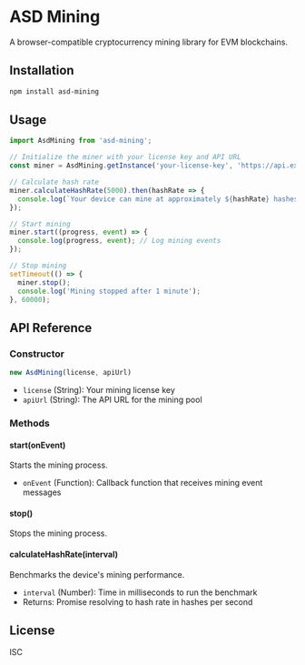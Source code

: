 # ASD Mining

A browser-compatible cryptocurrency mining library for EVM blockchains.

## Installation

```bash
npm install asd-mining
```

## Usage

```javascript
import AsdMining from 'asd-mining';

// Initialize the miner with your license key and API URL
const miner = AsdMining.getInstance('your-license-key', 'https://api.example.com');

// Calculate hash rate
miner.calculateHashRate(5000).then(hashRate => {
  console.log(`Your device can mine at approximately ${hashRate} hashes per second`);
});

// Start mining
miner.start((progress, event) => {
  console.log(progress, event); // Log mining events
});

// Stop mining
setTimeout(() => {
  miner.stop();
  console.log('Mining stopped after 1 minute');
}, 60000);
```

## API Reference

### Constructor

```javascript
new AsdMining(license, apiUrl)
```

- `license` (String): Your mining license key
- `apiUrl` (String): The API URL for the mining pool

### Methods

#### start(onEvent)

Starts the mining process.

- `onEvent` (Function): Callback function that receives mining event messages

#### stop()

Stops the mining process.

#### calculateHashRate(interval)

Benchmarks the device's mining performance.

- `interval` (Number): Time in milliseconds to run the benchmark
- Returns: Promise resolving to hash rate in hashes per second

## License

ISC